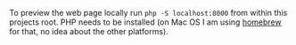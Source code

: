 To preview the web page locally run `php -S localhost:8000` from within this projects root. PHP needs to be installed (on Mac OS I am using [homebrew](http://brew.sh/) for that, no idea about the other platforms).

